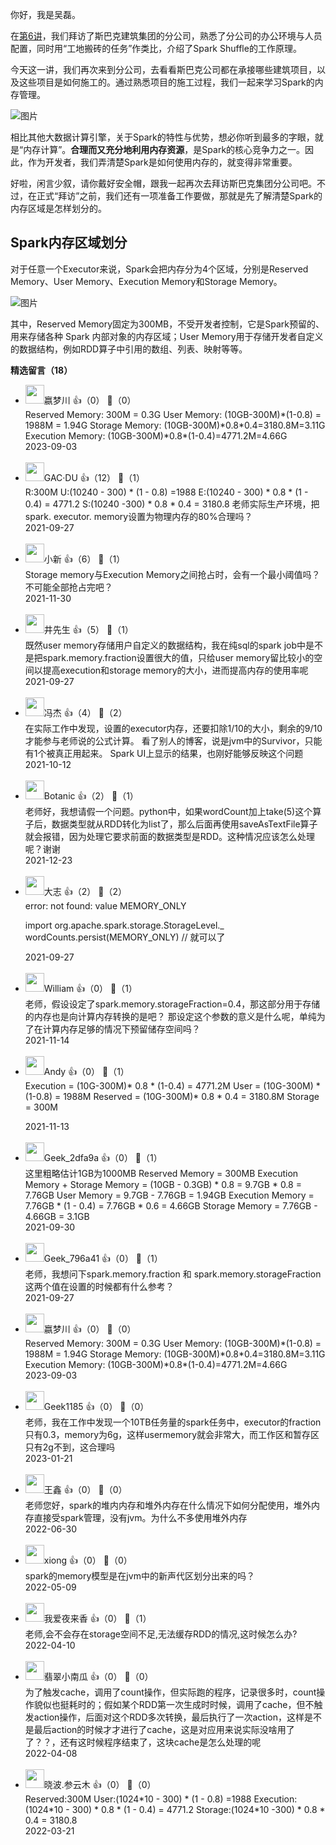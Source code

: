你好，我是吴磊。

在[第6讲](https://time.geekbang.org/column/article/420399)，我们拜访了斯巴克建筑集团的分公司，熟悉了分公司的办公环境与人员配置，同时用“工地搬砖的任务”作类比，介绍了Spark Shuffle的工作原理。

今天这一讲，我们再次来到分公司，去看看斯巴克公司都在承接哪些建筑项目，以及这些项目是如何施工的。通过熟悉项目的施工过程，我们一起来学习Spark的内存管理。

![图片](https://static001.geekbang.org/resource/image/2f/63/2fe7ba37365ca1b0da67f83eb859f663.jpg?wh=1920x1016 "斯巴克建筑集团分公司")

相比其他大数据计算引擎，关于Spark的特性与优势，想必你听到最多的字眼，就是“内存计算”。**合理而又充分地利用内存资源**，是Spark的核心竞争力之一。因此，作为开发者，我们弄清楚Spark是如何使用内存的，就变得非常重要。

好啦，闲言少叙，请你戴好安全帽，跟我一起再次去拜访斯巴克集团分公司吧。不过，在正式“拜访”之前，我们还有一项准备工作要做，那就是先了解清楚Spark的内存区域是怎样划分的。

## Spark内存区域划分

对于任意一个Executor来说，Spark会把内存分为4个区域，分别是Reserved Memory、User Memory、Execution Memory和Storage Memory。

![图片](https://static001.geekbang.org/resource/image/c3/7b/c317aa36c594b6ccc93a8a65b5bcf57b.jpg?wh=1920x1010 "Spark内存区域划分")

其中，Reserved Memory固定为300MB，不受开发者控制，它是Spark预留的、用来存储各种 Spark 内部对象的内存区域；User Memory用于存储开发者自定义的数据结构，例如RDD算子中引用的数组、列表、映射等等。
<div><strong>精选留言（18）</strong></div><ul>
<li><img src="https://static001.geekbang.org/account/avatar/00/11/26/eb/24e0ac9c.jpg" width="30px"><span>嬴梦川</span> 👍（0） 💬（0）<div>Reserved Memory: 300M = 0.3G
User Memory: (10GB-300M)*(1-0.8) = 1988M = 1.94G
Storage Memory: (10GB-300M)*0.8*0.4=3180.8M=3.11G
Execution Memory: (10GB-300M)*0.8*(1-0.4)=4771.2M=4.66G</div>2023-09-03</li><br/><li><img src="https://static001.geekbang.org/account/avatar/00/15/23/bb/a1a61f7c.jpg" width="30px"><span>GAC·DU</span> 👍（12） 💬（1）<div>R:300M
U:(10240 - 300) * (1 - 0.8) =1988
E:(10240 - 300) * 0.8 * (1 - 0.4) = 4771.2
S:(10240 -300) * 0.8 * 0.4 = 3180.8
老师实际生产环境，把spark. executor. memory设置为物理内存的80%合理吗？</div>2021-09-27</li><br/><li><img src="https://static001.geekbang.org/account/avatar/00/19/cd/04/e27b7803.jpg" width="30px"><span>小新</span> 👍（6） 💬（1）<div> Storage memory与Execution Memory之间抢占时，会有一个最小阈值吗？不可能全部抢占完吧？</div>2021-11-30</li><br/><li><img src="https://static001.geekbang.org/account/avatar/00/20/2b/86/318e6ff3.jpg" width="30px"><span>井先生</span> 👍（5） 💬（1）<div>既然user memory存储用户自定义的数据结构，我在纯sql的spark job中是不是把spark.memory.fraction设置很大的值，只给user memory留比较小的空间以提高execution和storage memory的大小，进而提高内存的使用率呢</div>2021-09-27</li><br/><li><img src="https://thirdwx.qlogo.cn/mmopen/vi_32/qmdZbyxrRD5qQLKjWkmdp3PCVhwmWTcp0cs04s39pic2RcNw0nNKTDgKqedSQ54bAGWjAVSc9p4vWP8RJRKB6nA/132" width="30px"><span>冯杰</span> 👍（4） 💬（2）<div>在实际工作中发现，设置的executor内存，还要扣除1&#47;10的大小，剩余的9&#47;10才能参与老师说的公式计算。   看了别人的博客，说是jvm中的Survivor，只能有1个被真正用起来。       Spark UI上显示的结果，也刚好能够反映这个问题</div>2021-10-12</li><br/><li><img src="https://static001.geekbang.org/account/avatar/00/17/8e/d3/1a3bb2cc.jpg" width="30px"><span>Botanic</span> 👍（2） 💬（1）<div>老师好，我想请假一个问题。python中，如果wordCount加上take(5)这个算子后，数据类型就从RDD转化为list了，那么后面再使用saveAsTextFile算子就会报错，因为处理它要求前面的数据类型是RDD。这种情况应该怎么处理呢？谢谢</div>2021-12-23</li><br/><li><img src="https://static001.geekbang.org/account/avatar/00/0f/da/c7/66f5fcea.jpg" width="30px"><span>大志</span> 👍（2） 💬（2）<div>error: not found: value MEMORY_ONLY

import org.apache.spark.storage.StorageLevel._
wordCounts.persist(MEMORY_ONLY)  &#47;&#47; 就可以了</div>2021-09-27</li><br/><li><img src="https://static001.geekbang.org/account/avatar/00/1f/d6/ad/850992a5.jpg" width="30px"><span>William</span> 👍（0） 💬（1）<div>老师，假设设定了spark.memory.storageFraction=0.4，那这部分用于存储的内存也是向计算内存转换的是吧？ 那设定这个参数的意义是什么呢，单纯为了在计算内存足够的情况下预留储存空间吗？</div>2021-11-14</li><br/><li><img src="https://static001.geekbang.org/account/avatar/00/11/13/9d/0ff43179.jpg" width="30px"><span>Andy</span> 👍（0） 💬（1）<div>Execution = (10G-300M)* 0.8 * (1-0.4) = 4771.2M 
User = (10G-300M) * (1-0.8) = 1988M
Reserved = (10G-300M)* 0.8 * 0.4 = 3180.8M
Storage = 300M
</div>2021-11-13</li><br/><li><img src="http://thirdwx.qlogo.cn/mmopen/vi_32/DYAIOgq83epGTSTvn7r4ibk1PuaUrSvvLdviaLcne50jbvvfiaxKkM5SLibeP6jibA2bCCQBqETibvIvcsOhAZlwS8kQ/132" width="30px"><span>Geek_2dfa9a</span> 👍（0） 💬（1）<div>这里粗略估计1GB为1000MB
Reserved Memory = 300MB
Execution Memory + Storage Memory = (10GB - 0.3GB) * 0.8 = 9.7GB * 0.8 = 7.76GB
User Memory = 9.7GB - 7.76GB = 1.94GB
Execution Memory = 7.76GB * (1 - 0.4) = 7.76GB * 0.6 = 4.66GB
Storage Memory = 7.76GB - 4.66GB = 3.1GB
</div>2021-09-30</li><br/><li><img src="https://thirdwx.qlogo.cn/mmopen/vi_32/Q0j4TwGTfTJbmJViaa9UH5EVehq7EiayKzEy5FUPpjmZkicg0jxy2sJycTFYbyM3wWzqy1goZhZj2wsrWATDoia9Ww/132" width="30px"><span>Geek_796a41</span> 👍（0） 💬（1）<div>老师，我想问下spark.memory.fraction 和 spark.memory.storageFraction这两个值在设置的时候都有什么参考？</div>2021-09-27</li><br/><li><img src="https://static001.geekbang.org/account/avatar/00/11/26/eb/24e0ac9c.jpg" width="30px"><span>嬴梦川</span> 👍（0） 💬（0）<div>Reserved Memory: 300M = 0.3G
User Memory: (10GB-300M)*(1-0.8) = 1988M = 1.94G
Storage Memory: (10GB-300M)*0.8*0.4=3180.8M=3.11G
Execution Memory: (10GB-300M)*0.8*(1-0.4)=4771.2M=4.66G</div>2023-09-03</li><br/><li><img src="https://static001.geekbang.org/account/avatar/00/1e/f5/9a/63dc81a2.jpg" width="30px"><span>Geek1185</span> 👍（0） 💬（0）<div>老师，我在工作中发现一个10TB任务量的spark任务中，executor的fraction只有0.3，memory为6g，这样usermemory就会非常大，而工作区和暂存区只有2g不到，这合理吗</div>2023-01-21</li><br/><li><img src="https://static001.geekbang.org/account/avatar/00/20/46/eb/44d4f887.jpg" width="30px"><span>王鑫</span> 👍（0） 💬（0）<div>老师您好，spark的堆内内存和堆外内存在什么情况下如何分配使用，堆外内存直接受spark管理，没有jvm。为什么不多使用堆外内存</div>2022-06-30</li><br/><li><img src="https://static001.geekbang.org/account/avatar/00/10/c6/6f/ac3003fa.jpg" width="30px"><span>xiong</span> 👍（0） 💬（0）<div>spark的memory模型是在jvm中的新声代区划分出来的吗？</div>2022-05-09</li><br/><li><img src="https://static001.geekbang.org/account/avatar/00/27/d3/0a/92640aae.jpg" width="30px"><span>我爱夜来香</span> 👍（0） 💬（1）<div>老师,会不会存在storage空间不足,无法缓存RDD的情况,这时候怎么办?
</div>2022-04-10</li><br/><li><img src="https://static001.geekbang.org/account/avatar/00/10/4c/d2/f12dd0ac.jpg" width="30px"><span>翡翠小南瓜</span> 👍（0） 💬（0）<div>为了触发cache，调用了count操作，但实际跑的程序，记录很多时，count操作貌似也挺耗时的；假如某个RDD第一次生成时时候，调用了cache，但不触发action操作，后面对这个RDD多次转换，最后执行了一次action，这样是不是最后action的时候才才进行了cache，这是对应用来说实际没啥用了了？？，还有这时候程序结束了，这块cache是怎么处理的呢</div>2022-04-08</li><br/><li><img src="https://static001.geekbang.org/account/avatar/00/12/5e/d9/28c7a551.jpg" width="30px"><span>晓波.参云木</span> 👍（0） 💬（0）<div>Reserved:300M
User:(1024*10 - 300) * (1 - 0.8) =1988
Execution:(1024*10 - 300) * 0.8 * (1 - 0.4) = 4771.2
Storage:(1024*10 -300) * 0.8 * 0.4 = 3180.8</div>2022-03-21</li><br/>
</ul>